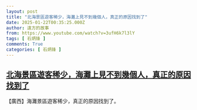 ```yaml
---
layout: post
title: "北海景區遊客稀少，海灘上見不到幾個人，真正的原因找到了"
date: 2025-01-22T00:35:25.000Z
author: 遠方的故事
from: https://www.youtube.com/watch?v=3ufH6k7l3lY
tags: [ 石炳锋 ]
comments: True
categories: [ 石炳锋 ]
---
```

<!--1737506125000-->
[北海景區遊客稀少，海灘上見不到幾個人，真正的原因找到了](https://www.youtube.com/watch?v=3ufH6k7l3lY)
------

<div>
【廣西】海灘景區遊客稀少，真正的原因找到了。
</div>
